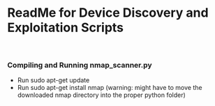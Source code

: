 <h1> ReadMe for Device Discovery and Exploitation Scripts </h1><br>

<h3> Compiling and Running nmap_scanner.py </h3>

- Run sudo apt-get update
- Run sudo apt-get install nmap (warning: might have to move the downloaded nmap directory into the proper python folder)


